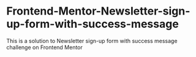 # Frontend-Mentor-Newsletter-sign-up-form-with-success-message
This is a solution to Newsletter sign-up form with success message challenge on Frontend Mentor
